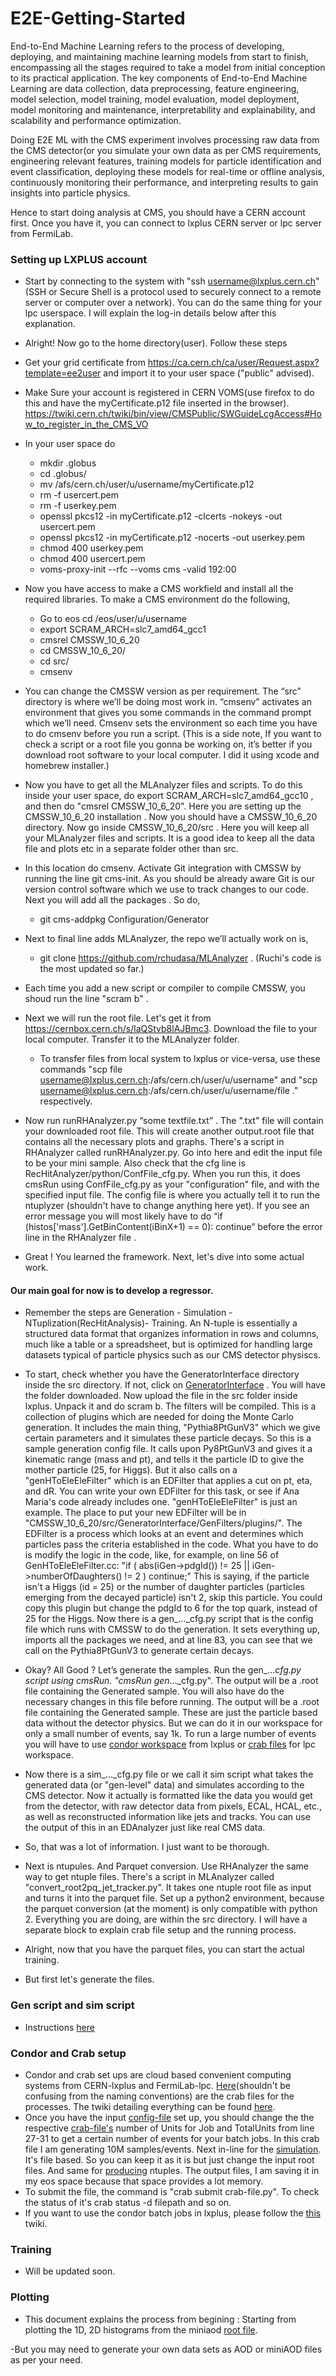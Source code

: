 # E2E-Getting-Started
End-to-End Machine Learning refers to the process of developing, deploying, and maintaining machine learning models from start to finish, encompassing all the stages required to take a model from initial conception to its practical application. The key components of End-to-End Machine Learning are data collection, data preprocessing, feature engineering, model selection, model training, model evaluation, model deployment, model monitoring and maintenance, interpretability and explainability, and scalability and performance optimization.

Doing E2E ML with the CMS experiment involves processing raw data from the CMS detector(or you simulate your own data as per CMS requirements, engineering relevant features, training models for particle identification and event classification, deploying these models for real-time or offline analysis, continuously monitoring their performance, and interpreting results to gain insights into particle physics.

Hence to start doing analysis at CMS, you should have a CERN account first. Once you have it, you can connect to lxplus CERN server or lpc server from FermiLab.

### Setting up LXPLUS account
- Start by connecting to the system with "ssh username@lxplus.cern.ch" (SSH or Secure Shell is a protocol used to securely connect to a remote server or computer over a network). You can do the same thing for your lpc userspace. I will explain the log-in details below after this explanation.
- Alright! Now go to the home directory(user). Follow these steps
- Get your grid certificate from https://ca.cern.ch/ca/user/Request.aspx?template=ee2user and import it to your user space ("public" advised).
- Make Sure your account is registered in CERN VOMS(use firefox to do this and have the myCertificate.p12 file inserted in the browser). https://twiki.cern.ch/twiki/bin/view/CMSPublic/SWGuideLcgAccess#How_to_register_in_the_CMS_VO
- In your user space do
  * mkdir .globus
  * cd .globus/
  * mv /afs/cern.ch/user/u/username/myCertificate.p12 
  * rm -f usercert.pem
  * rm -f userkey.pem
  * openssl pkcs12 -in myCertificate.p12 -clcerts -nokeys -out usercert.pem
  * openssl pkcs12 -in myCertificate.p12 -nocerts -out userkey.pem
  * chmod 400 userkey.pem
  * chmod 400 usercert.pem
  * voms-proxy-init --rfc --voms cms -valid 192:00

- Now you have access to make a CMS workfield and install all the required libraries. To make a CMS environment do the following,
  * Go to eos cd /eos/user/u/username
  * export SCRAM_ARCH=slc7_amd64_gcc1
  * cmsrel CMSSW_10_6_20
  * cd CMSSW_10_6_20/
  * cd src/
  * cmsenv
  
- You can change the CMSSW version as per requirement. The “src” directory is where we’ll be doing most work in. “cmsenv” activates an environment that gives you some commands in the command prompt which we’ll need. Cmsenv sets the environment so each time you have to do cmsenv before you run a script. (This is a side note, If you want to check a script or a root file you gonna be working on, it’s better if you download root software to your local computer. I did it using xcode and homebrew installer.)

- Now you have to get all the MLAnalyzer files and scripts. To do this inside your user space, do export SCRAM_ARCH=slc7_amd64_gcc10 , and then do "cmsrel CMSSW_10_6_20". Here you are setting up the CMSSW_10_6_20 installation . Now you should have a CMSSW_10_6_20 directory. Now go inside CMSSW_10_6_20/src . Here you will keep all your MLAnalyzer files and scripts. It is a good idea to keep all the data file and plots etc in a separate folder other than src.

- In this location do cmsenv. Activate Git integration with CMSSW by running the line git cms-init. As you should be already aware Git is our version control software which we use to track changes to our code. Next you will add all the packages . So do,
  * git cms-addpkg Configuration/Generator
- Next to final line adds MLAnalyzer, the repo we’ll actually work on is,
  * git clone https://github.com/rchudasa/MLAnalyzer . (Ruchi's code is the most updated so far.)
- Each time you add a new script or compiler to compile CMSSW,  you shoud run the line "scram b" .
- Next we will run the root file. Let's get it from https://cernbox.cern.ch/s/laQStvb8lAJBmc3. Download the file to your local computer. Transfer it to the MLAnalyzer folder.
  *  To transfer files from local system to lxplus or vice-versa, use these commands "scp file username@lxplus.cern.ch:/afs/cern.ch/user/u/username" and "scp username@lxplus.cern.ch:/afs/cern.ch/user/u/username/file ." respectively.  
- Now run runRHAnalyzer.py “some textfile.txt” . The ".txt" file will contain your downloaded root file. This will create another output.root file that contains all the necessary plots and graphs. There's a script in RHAnalyzer called runRHAnalyzer.py. Go into here and edit the input file to be your mini sample. Also check that the cfg line is RecHitAnalyzer/python/ConfFile_cfg.py. When you run this, it does cmsRun using ConfFile_cfg.py as your "configuration" file, and with the specified input file. The config file is where you actually tell it to run the ntuplyzer (shouldn't have to change anything here yet). If you see an error message you will most likely have to do 
“if (histos['mass'].GetBinContent(iBinX+1) == 0): continue” before the error line in the RHAnalyzer file .
- Great ! You learned the framework. Next, let's dive into some actual work.

#### Our main goal for now is to develop a regressor.
- Remember the steps are Generation - Simulation - NTuplization(RecHitAnalysis)- Training. An N-tuple is essentially a structured data format that organizes information in rows and columns, much like a table or a spreadsheet, but is optimized for handling large datasets typical of particle physics such as our CMS detector physiscs.
 
- To start, check whether you have the GeneratorInterface directory inside the src directory. If not, click on [GeneratorInterface](https://github.com/aviiacharya/E2E-Getting-Started/blob/main/GeneratorInterface.zip) . You will have the folder downloaded. Now upload the file in the src folder inside lxplus. Unpack it and do scram b. The filters will be compiled. This is a collection of plugins which are needed for doing the Monte Carlo generation. It includes the main thing, "Pythia8PtGunV3" which we give certain parameters and it simulates these particle decays. So this is a sample generation config file. It calls upon Py8PtGunV3 and gives it a kinematic range (mass and pt), and tells it the particle ID to give the mother particle (25, for Higgs). But it also calls on a "genHToEleEleFilter" which is an EDFilter that applies a cut on pt, eta, and dR. You can write your own EDFilter for this task, or see if Ana Maria's code already includes one. "genHToEleEleFilter" is just an example. The place to put your new EDFilter will be in "CMSSW_10_6_20/src/GeneratorInterface/GenFilters/plugins/". The EDFilter is a process which looks at an event and determines which particles pass the criteria established in the code. What you have to do is modify the logic in the code, like, for example, on line 56 of GenHToEleEleFilter.cc: "if ( abs(iGen->pdgId()) != 25 || iGen->numberOfDaughters() != 2 ) continue;" This is saying, if the particle isn't a Higgs (id = 25) or the number of daughter particles (particles emerging from the decayed particle) isn't 2, skip this particle. You could copy this plugin but change the pdgId to 6 for the top quark, instead of 25 for the Higgs. Now there is a gen_..._cfg.py script that is the config file which runs with CMSSW to do the generation. It sets everything up, imports all the packages we need, and at line 83, you can see that we call on the Pythia8PtGunV3 to generate certain decays.

- Okay? All Good ? Let’s generate the samples. Run the gen_..._cfg.py script using cmsRun. "cmsRun gen_..._cfg.py". The output will be a .root file containing the Generated sample. You will also have do the necessary changes in this file before running. The output will be a .root file containing the Generated sample. These are just the particle based data without the detector physics. But we can do it in our workspace for only a small number of events, say 1k. To run a large number of events you will have to use [condor workspace](https://abpcomputing.web.cern.ch/computing_resources/cernbatch/)  from lxplus or [crab files](https://twiki.cern.ch/twiki/bin/view/CMSPublic/SWGuideCrab) for lpc workspace.
- Now there is a sim_..._cfg.py file or we call it sim script what takes the generated data (or "gen-level" data) and simulates according to the CMS detector. Now it actually is formatted like the data you would get from the detector, with raw detector data from pixels, ECAL, HCAL, etc., as well as reconstructed information like jets and tracks. You can use the output of this in an EDAnalyzer just like real CMS data.
- So, that was a lot of information. I just want to be thorough.
- Next is ntupules. And Parquet conversion. Use RHAnalyzer the same way to get ntuple files. There's a script in MLAnalyzer called "convert_root2pq_jet_tracker.py". It takes one ntuple root file as input and turns it into the parquet file. Set up a python2 environment, because the parquet conversion (at the moment) is only compatible with python 2. Everything you are doing, are within the src directory. I will have a separate block to explain crab file setup and the running process.
- Alright, now that you have the parquet files, you can start the actual training.
- But first let's generate the files.

### Gen script and sim script 
- Instructions [here](https://github.com/aviiacharya/CMSFiles/)

### Condor and Crab setup
- Condor and crab set ups are cloud based convenient computing systems from CERN-lxplus and FermiLab-lpc. [Here](https://github.com/aviiacharya/CMSFiles)(shouldn't be confusing from the naming conventions) are the crab files for the processes. The twiki detailing everything can be found [here](https://twiki.cern.ch/twiki/bin/view/CMSPublic/CRAB3ConfigurationFile).
- Once you have the input [config-file](https://github.com/aviiacharya/CMSFiles/blob/main/gen_TToHadronic_m172To175_pT100To300_etam2p5To2p5_local.py) set up, you should change the the respective [crab-file's](https://github.com/aviiacharya/CMSFiles/blob/main/crabConfig_gen_TToHadronic.py) number of Units for Job and TotalUnits from line 27-31 to get a certain number of events for your batch jobs. In this crab file I am generating 10M samples/events. Next in-line for the [simulation](https://github.com/aviiacharya/CMSFiles/blob/main/crabConfig_sim_TToHadronic.py). It's file based. So you can keep it as it is but just change the input root files. And same for [producing](https://github.com/aviiacharya/CMSFiles/blob/main/crabConfig_RHAnalyzer.py) ntuples. The output files, I am saving it in my eos space because that space provides a lot memory.
- To submit the file, the command is "crab submit crab-file.py". To check the status of it's crab status -d filepath and so on.
- If you want to use the condor batch jobs in lxplus, please follow the [this](https://twiki.cern.ch/twiki/bin/view/CENF/NeutrinoClusterCondorDoc) twiki. 
  


### Training
- Will be updated soon.



 

  







### Plotting
- This document explains the process from begining : Starting from plotting the 1D, 2D histograms from the miniaod [root file](https://github.com/aviiacharya/E2E-Getting-Started/blob/main/GetPlotsFromRootFile.ipynb). 

-But you may need to generate your own data sets as AOD or miniAOD files as per your need.
